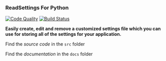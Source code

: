 ### ReadSettings For Python
[![Code Quality](https://www.codefactor.io/repository/github/richienb/readsettings-python/badge?style=for-the-badge)](https://www.codefactor.io/repository/github/richienb/readsettings-python) 
[![Build Status](https://img.shields.io/travis/Richienb/readsettings-python/master.svg?style=for-the-badge)](https://github.com/Richienb/readsettings-python)

**Easily create, edit and remove a customized settings file which you can use for storing all of the settings for your application.**

Find the _source code_ in the `src` folder

Find the _documentation_ in the `docs` folder
